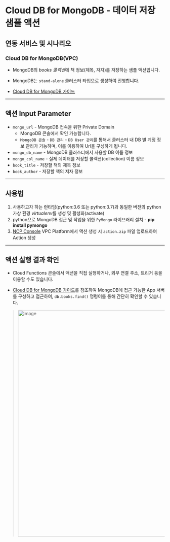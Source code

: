 # Cloud DB for MongoDB - 데이터 저장 샘플 액션
## 연동 서비스 및 시나리오
### Cloud DB for MongoDB(VPC)
+ MongoDB의 *books 콜렉션*에 책 정보(제목, 저자)를 저장하는 샘플 액션입니다.

+ MongoDB는 `stand-alone` 클러스터 타입으로 생성하여 진행합니다.

+ [Cloud DB for MongoDB 가이드](https://guide.ncloud-docs.com/docs/clouddbformongodb-overview)

---
## 액션 Input Parameter
+ `mongo_url` - MongoDB 접속을 위한 Private Domain
  - MongoDB 콘솔에서 확인 가능합니다.
  - `MongoDB 콘솔` - `DB 관리` - `DB User 관리`를 통해서 클러스터 내 DB 별 계정 정보 관리가 가능하며, 이를 이용하여 Url을 구성하게 됩니다.
+ `mongo_db_name` - MongoDB 클러스터에서 사용할 DB 이름 정보
+ `mongo_col_name` - 실제 데이터를 저장할 콜렉션(collection) 이름 정보
+ `book_title` - 저장할 책의 제목 정보
+ `book_author` - 저장할 책의 저자 정보

---
## 사용법
1. 사용하고자 하는 런타임(python:3.6 또는 python:3.7)과 동일한 버전의 python 가상 환경 *virtualenv*를 생성 및 활성화(activate)
2. python으로 MongoDB 접근 및 작업을 위한 `PyMongo` 라이브러리 설치 - **pip install pymongo**
3. [NCP Console](console.ncloud.com) VPC Platform에서 액션 생성 시 `action.zip` 파일 업로드하여 Action 생성

---
## 액션 실행 결과 확인
+ Cloud Functions 콘솔에서 액션을 직접 실행하거나, 외부 연결 주소, 트리거 등을 이용할 수도 있습니다.

+ [Cloud DB for MongoDB 가이드](https://guide.ncloud-docs.com/docs/clouddbformongodb-overview)를 참조하여 MongoDB에 접근 가능한 App 서버를 구성하고 접근하여, `db.books.find()` 명령어를 통해 간단히 확인할 수 있습니다.
> <img width="714" alt="image" src="https://user-images.githubusercontent.com/104127073/167882253-7d3c75c1-9949-4647-bbbe-55de9120aeb4.png">